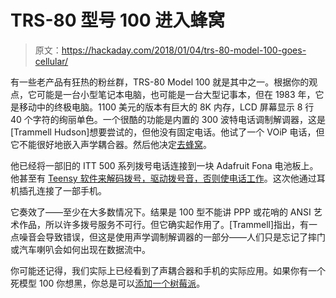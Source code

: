 # TRS-80 型号 100 进入蜂窝

> 原文：<https://hackaday.com/2018/01/04/trs-80-model-100-goes-cellular/>

有一些老产品有狂热的粉丝群，TRS-80 Model 100 就是其中之一。根据你的观点，它可能是一台小型笔记本电脑，也可能是一台大型记事本，但在 1983 年，它是移动中的终极电脑。1100 美元的版本有巨大的 8K 内存，LCD 屏幕显示 8 行 40 个字符的绚丽单色。一个很酷的功能是内置的 300 波特电话调制解调器，这是[Trammell Hudson]想要尝试的，但他没有固定电话。他试了一个 VOiP 电话，但它不能很好地嵌入声学耦合器。然后他决定[去蜂窝](https://trmm.net/Dialup)。

他已经将一部旧的 ITT 500 系列拨号电话连接到一块 Adafruit Fona 电池板上。他甚至有 [Teensy 软件来解码拨号，驱动拨号音，否则使电话工作](https://github.com/osresearch/rotary)。这次他通过耳机插孔连接了一部手机。

它奏效了——至少在大多数情况下。结果是 100 型不能讲 PPP 或花哨的 ANSI 艺术作品，所以许多拨号服务不可行。但它确实起作用了。[Trammell]指出，有一点噪音会导致错误，但这是使用声学调制解调器的一部分——人们只是忘记了摔门或汽车喇叭会如何出现在数据流中。

你可能还记得，我们实际上已经看到了声耦合器和手机的实际应用。如果你有一个死模型 100 你想黑，你总是可以[添加一个树莓派](https://hackaday.com/2012/06/14/raspberry-pi-finds-itself-inside-a-trs-80-model-100/)。